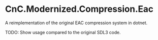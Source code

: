 # CnC.Modernized.Compression.Eac

A reimplementation of the original EAC compression system in dotnet.

TODO: Show usage compared to the original SDL3 code.